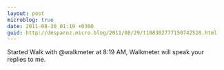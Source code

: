 ```yaml
---
layout: post
microblog: true
date: 2011-08-30 01:19 +0300
guid: http://desparoz.micro.blog/2011/08/29/t108302777150742528.html
---
```

Started Walk with @walkmeter at 8:19 AM, Walkmeter will speak your replies to me.
